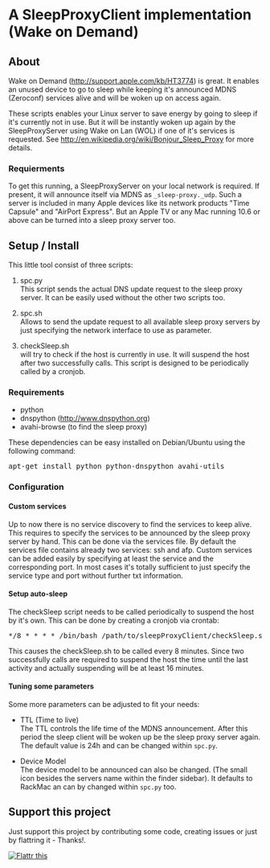 # A SleepProxyClient implementation (Wake on Demand)

## About

Wake on Demand (http://support.apple.com/kb/HT3774) is great.
It enables an unused device to go to sleep while keeping it's announced MDNS (Zeroconf) services alive and will be woken up on access again.

These scripts enables your Linux server to save energy by going to sleep if it's currently not in use.
But it will be instantly woken up again by the SleepProxyServer using Wake on Lan (WOL) if one of it's services is requested. See http://en.wikipedia.org/wiki/Bonjour_Sleep_Proxy for more details.

### Requierments
To get this running, a SleepProxyServer on your local network is required. If present, it will announce itself via MDNS as <code>_sleep-proxy._udp</code>. 
Such a server is included in many Apple devices like its network products "Time Capsule" and "AirPort Express". But an Apple TV or any Mac running 10.6 or above can be turned into a sleep proxy server too.


## Setup / Install

This little tool consist of three scripts:

1. spc.py   
	This script sends the actual DNS update request to the sleep proxy server.
	It can be easily used without the other two scripts too.


2. spc.sh   
	Allows to send the update request to all available sleep proxy servers by just specifying the network interface to use as parameter.


3. checkSleep.sh   
	will try to check if the host is currently in use. It will suspend the host after two successfully calls. This script is designed to be periodically called by a cronjob.


### Requirements

 - python
 - dnspython (http://www.dnspython.org)
 - avahi-browse (to find the sleep proxy)
 
 These dependencies can be easy installed on Debian/Ubuntu using the following command:
 <pre>apt-get install python python-dnspython avahi-utils</pre>

### Configuration

#### Custom services

Up to now there is no service discovery to find the services to keep alive.
This requires to specify the services to be announced by the sleep proxy server by hand.
This can be done via the services file.
By default the services file contains already two services: ssh and afp.
Custom services can be added easily by specifying at least the service and the corresponding port.
In most cases it's totally sufficient to just specify the service type and port without further txt information.

#### Setup auto-sleep

The checkSleep script needs to be called periodically to suspend the host by it's own.
This can be done by creating a cronjob via crontab:
<pre>*/8 * * * * /bin/bash /path/to/sleepProxyClient/checkSleep.sh</pre>

This causes the checkSleep.sh to be called every 8 minutes. Since two successfully calls are required to suspend the host the time until the last activity and actually suspending will be at least 16 minutes.

#### Tuning some parameters

Some more parameters can be adjusted to fit your needs:

- TTL (Time to live)   
	The TTL controls the life time of the MDNS announcement. After this period the sleep client will be woken up be the sleep proxy server again. The default value is 24h and can be changed within <code>spc.py</code>.

- Device Model   
	The device model to be announced can also be changed. (The small icon besides the servers name within the finder sidebar). It defaults to RackMac an can by changed within <code>spc.py</code> too.

## Support this project

Just support this project by contributing some code, creating issues or just by flattring it - Thanks!.

<a href="http://flattr.com/thing/713748/aweinSleepProxyClient-on-GitHub" target="_blank">
<img src="http://api.flattr.com/button/flattr-badge-large.png" alt="Flattr this" title="Flattr this" border="0" /></a>
